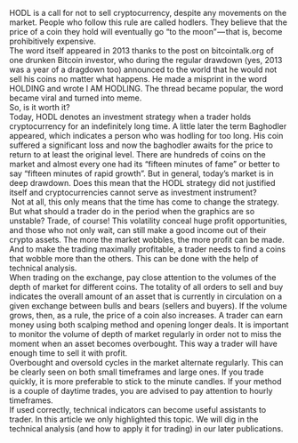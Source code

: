 HODL is a call for not to sell cryptocurrency, despite any movements on the market. People who follow this rule are called hodlers. They believe that the price of a coin they hold will eventually go “to the moon” — that is, become prohibitively expensive.<br>
The word itself appeared in 2013 thanks to the post on bitcointalk.org of one drunken Bitcoin investor, who during the regular drawdown (yes, 2013 was a year of a dragdown too) announced to the world that he would not sell his coins no matter what happens. He made a misprint in the word HOLDING and wrote I AM HODLING. The thread became popular, the word became viral and turned into meme.<br>
So, is it worth it?<br>
Today, HODL denotes an investment strategy when a trader holds cryptocurrency for an indefinitely long time. A little later the term Baghodler appeared, which indicates a person who was hodling for too long. His coin suffered a significant loss and now the baghodler awaits for the price to return to at least the original level.
There are hundreds of coins on the market and almost every one had its “fifteen minutes of fame” or better to say “fifteen minutes of rapid growth”. But in general, today’s market is in deep drawdown. Does this mean that the HODL strategy did not justified itself and cryptocurrencies cannot serve as investment instrument?<br>
 Not at all, this only means that the time has come to change the strategy. But what should a trader do in the period when the graphics are so unstable? Trade, of course! This volatility conceal huge profit opportunities, and those who not only wait, can still make a good income out of their crypto assets. The more the market wobbles, the more profit can be made. And to make the trading maximally profitable, a trader needs to find a coins that wobble more than the others. This can be done with the help of technical analysis.<br>
When trading on the exchange, pay close attention to the volumes of the depth of market for different coins. The totality of all orders to sell and buy indicates the overall amount of an asset that is currently in circulation on a given exchange between bulls and bears (sellers and buyers). If the volume grows, then, as a rule, the price of a coin also increases. A trader can earn money using both scalping method and opening longer deals. It is important to monitor the volume of depth of market regularly in order not to miss the moment when an asset becomes overbought. This way a trader will have enough time to sell it with profit.<br>
Overbought and oversold cycles in the market alternate regularly. This can be clearly seen on both small timeframes and large ones. If you trade quickly, it is more preferable to stick to the minute candles. If your method is a couple of daytime trades, you are advised to pay attention to hourly timeframes.<br>
If used correctly, technical indicators can become useful assistants to trader. In this article we only highlighted this topic. We will dig in the technical analysis (and how to apply it for trading) in our later publications.
